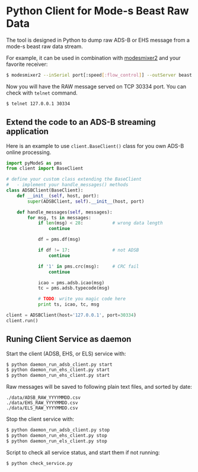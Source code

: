 # Python Client for Mode-s Beast Raw Data

The tool is designed in Python to dump raw ADS-B or EHS message from a mode-s beast raw data stream.

For example, it can be used in combination with [modesmixer2](http://xdeco.org/?page_id=48) and your favorite receiver:

```sh
$ modesmixer2 --inSeriel port[:speed[:flow_control]] --outServer beast:30334
```

Now you will have the RAW message served on TCP 30334 port. You can check with ``telnet`` command.

```sh
$ telnet 127.0.0.1 30334
```

## Extend the code to an ADS-B streaming application

Here is an example to use ``client.BaseClient()`` class for you own ADS-B online processing.

```python
import pyModeS as pms
from client import BaseClient

# define your custom class extending the BaseClient
#   - implement your handle_messages() methods
class ADSBClient(BaseClient):
    def __init__(self, host, port):
        super(ADSBClient, self).__init__(host, port)

    def handle_messages(self, messages):
        for msg, ts in messages:
            if len(msg) < 28:           # wrong data length
                continue

            df = pms.df(msg)

            if df != 17:                # not ADSB
                continue

            if '1' in pms.crc(msg):     # CRC fail
                continue

            icao = pms.adsb.icao(msg)
            tc = pms.adsb.typecode(msg)

            # TODO: write you magic code here
            print ts, icao, tc, msg

client = ADSBClient(host='127.0.0.1', port=30334)
client.run()

```

## Runing Client Service as daemon
Start the client (ADSB, EHS, or ELS) service with:
```sh
$ python daemon_run_adsb_client.py start
$ python daemon_run_ehs_client.py start
$ python daemon_run_ehs_client.py start
```

Raw messages will be saved to following plain text files, and sorted by date:

```
./data/ADSB_RAW_YYYYMMDD.csv
./data/EHS_RAW_YYYYMMDD.csv
./data/ELS_RAW_YYYYMMDD.csv
```


Stop the client service with:
```sh
$ python daemon_run_adsb_client.py stop
$ python daemon_run_ehs_client.py stop
$ python daemon_run_els_client.py stop
```


Script to check all service status, and start them if not running:

```sh
$ python check_service.py
```
